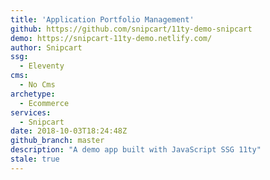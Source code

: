 ```yaml
---
title: 'Application Portfolio Management'
github: https://github.com/snipcart/11ty-demo-snipcart
demo: https://snipcart-11ty-demo.netlify.com/
author: Snipcart
ssg:
  - Eleventy
cms:
  - No Cms
archetype:
  - Ecommerce
services:
  - Snipcart
date: 2018-10-03T18:24:48Z
github_branch: master
description: "A demo app built with JavaScript SSG 11ty"
stale: true
---
```

